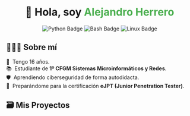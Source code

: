 <div align="center">

<h1>👋 Hola, soy <span style="color:#4CAF50;">Alejandro Herrero</span></h1>
</div>

<p align="center">
  <!-- Python Badge -->
  <img src="https://img.shields.io/badge/Python-3776AB?style=for-the-badge&logo=python&logoColor=white" alt="Python Badge"/>
  
  <!-- Bash Badge -->
  <img src="https://img.shields.io/badge/Bash-3776AB?style=for-the-badge&logo=gnu-bash&logoColor=white" alt="Bash Badge"/>
  
  <!-- Linux Badge -->
  <img src="https://img.shields.io/badge/Linux-3776AB?style=for-the-badge&logo=linux&logoColor=white" alt="Linux Badge"/>
</p>



## 👨🏻‍💻 Sobre mí  
👨 &nbsp;Tengo 16 años.  
📚 &nbsp;Estudiante de **1º CFGM Sistemas Microinformáticos y Redes**.  
🛡️ &nbsp;Aprendiendo ciberseguridad de forma autodidacta.  
🚀 &nbsp;Preparándome para la certificación **eJPT (Junior Penetration Tester)**.  

## 🗃️ Mis Proyectos  
